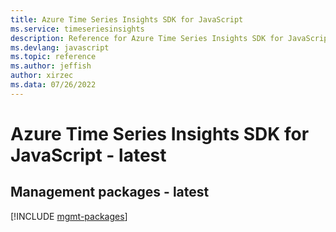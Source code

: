 ```yaml
---
title: Azure Time Series Insights SDK for JavaScript
ms.service: timeseriesinsights
description: Reference for Azure Time Series Insights SDK for JavaScript
ms.devlang: javascript
ms.topic: reference
ms.author: jeffish
author: xirzec
ms.data: 07/26/2022
---
```

# Azure Time Series Insights SDK for JavaScript - latest

## Management packages - latest
[!INCLUDE [mgmt-packages](time-series-insights-mgmt-index.md)]